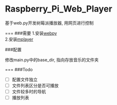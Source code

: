 Raspberry_Pi_Web_Player
=======================

基于web.py开发树莓派播放器, 用网页进行控制

===
###需要
1.安装[webpy](http://webpy.org)  
2.安装[mplayer](http://www.mplayerhq.hu)

###配置

修改main.py中的base_dir, 指向存放音乐的文件夹

===
###Todo
- [ ] 配置文件独立
- [ ] 文件列表区分是否可播放
- [ ] 文件较多时的导航
- [ ] 播放列表
